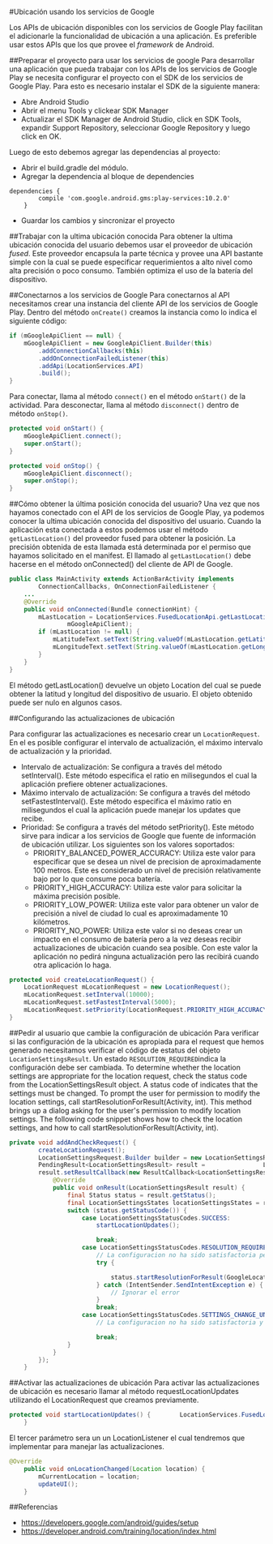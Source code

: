 #Ubicación usando los servicios de Google

Los APIs de ubicación disponibles con los servicios de Google Play facilitan el adicionarle la funcionalidad de ubicación a una aplicación. Es preferible usar estos APIs que los que provee el *framework* de Android.

##Preparar el proyecto para usar los servicios de google
Para desarrollar una aplicación que pueda trabajar con los APIs de los servicios de Google Play se necesita configurar el proyecto con el SDK de los servicios de Google Play. Para esto es necesario instalar el SDK de la siguiente manera:

 - Abre Android Studio
 - Abrir el menu Tools y clickear SDK Manager
 - Actualizar el SDK Manager de Android Studio, click en SDK Tools, expandir Support Repository, seleccionar Google Repository y luego click en OK.

Luego de esto debemos agregar las dependencias al proyecto:

 - Abrir el build.gradle del módulo.
 - Agregar la dependencia al bloque de dependencies
```groovie
dependencies {
        compile 'com.google.android.gms:play-services:10.2.0'
    }
```
 - Guardar los cambios y sincronizar el proyecto

##Trabajar con la ultima ubicación conocida
Para obtener la ultima ubicación conocida del usuario debemos usar el proveedor de ubicación *fused*. Este proveedor encapsula la parte técnica y provee una API bastante simple con la cual se puede especificar requerimientos a alto nivel como alta precisión o poco consumo. También optimiza el uso de la batería del dispositivo.

##Conectarnos a los servicios de Google
Para conectarnos al API necesitamos crear una instancia del cliente API de los servicios de Google Play. Dentro del método `onCreate()` creamos la instancia como lo indica el siguiente código:
```java
if (mGoogleApiClient == null) {
    mGoogleApiClient = new GoogleApiClient.Builder(this)
        .addConnectionCallbacks(this)
        .addOnConnectionFailedListener(this)
        .addApi(LocationServices.API)
        .build();
}
```
Para conectar, llama al método `connect()` en el método `onStart()` de la actividad. Para desconectar, llama al método `disconnect()` dentro de método `onStop()`.
```java
protected void onStart() {
    mGoogleApiClient.connect();
    super.onStart();
}

protected void onStop() {
    mGoogleApiClient.disconnect();
    super.onStop();
}
```

##Cómo obtener la última posición conocida del usuario?
Una vez que nos hayamos conectado con el API de los servicios de Google Play, ya podemos conocer la ultima ubicación conocida del dispositivo del usuario. Cuando la aplicación esta conectada a estos podemos usar el método `getLastLocation()` del proveedor fused para obtener la posición. La precisión obtenida de esta llamada está determinada por el permiso que hayamos solicitado en el manifest.
El llamado al `getLastLocation()` debe hacerse en el método onConnected() del cliente de API de Google.
```java
public class MainActivity extends ActionBarActivity implements
        ConnectionCallbacks, OnConnectionFailedListener {
    ...
    @Override
    public void onConnected(Bundle connectionHint) {
        mLastLocation = LocationServices.FusedLocationApi.getLastLocation(
                mGoogleApiClient);
        if (mLastLocation != null) {
            mLatitudeText.setText(String.valueOf(mLastLocation.getLatitude()));
            mLongitudeText.setText(String.valueOf(mLastLocation.getLongitude()));
        }
    }
}
```
El método getLastLocation() devuelve un objeto Location del cual se puede obtener la latitud y longitud del dispositivo de usuario. El objeto obtenido puede ser nulo en algunos casos.


##Configurando las actualizaciones de ubicación

Para configurar las actualizaciones es necesario crear un `LocationRequest`. En el es posible configurar el intervalo de actualización, el máximo intervalo de actualización y la prioridad.

 - Intervalo de actualización: Se configura a través del método setInterval(). Este método especifica el ratio en milisegundos el cual la aplicación prefiere obtener actualizaciones. 
 - Máximo intervalo de actualización: Se configura a través del método setFastestInterval(). Este método especifica el máximo ratio en milisegundos el cual la aplicación puede manejar los updates que recibe.
 - Prioridad: Se configura a través del método setPriority(). Este método sirve para indicar a los servicios de Google que fuente de información de ubicación utilizar.
Los siguientes son los valores soportados:
	 - PRIORITY_BALANCED_POWER_ACCURACY: Utiliza este valor para especificar que se desea un nivel de precision de aproximadamente 100 metros. Este es considerado un nivel de precisión relativamente bajo por lo que consume poca batería.
	 - PRIORITY_HIGH_ACCURACY: Utiliza este valor para solicitar la máxima precisión posible. 
	 - PRIORITY_LOW_POWER: Utiliza este valor para obtener un valor de precisión a nivel de ciudad lo cual es aproximadamente 10 kilómetros.
	 - PRIORITY_NO_POWER: Utiliza este valor si no deseas crear un impacto en el consumo de batería pero a la vez deseas recibir actualizaciones de ubicación cuando sea posible. Con este valor la aplicación no pedirá ninguna actualización pero las recibirá cuando otra aplicación lo haga.
```java
protected void createLocationRequest() {
    LocationRequest mLocationRequest = new LocationRequest();
    mLocationRequest.setInterval(10000);
    mLocationRequest.setFastestInterval(5000);
    mLocationRequest.setPriority(LocationRequest.PRIORITY_HIGH_ACCURACY);
}
```

##Pedir al usuario que cambie la configuración de ubicación
Para verificar si las configuración de la ubicación es apropiada para el request que hemos generado necesitamos verificar el código de estatus del objeto `LocationSettingsResult`. Un estado `RESOLUTION_REQUIRED`indica la configuración debe ser cambiada.
To determine whether the location settings are appropriate for the location request, check the status code from the LocationSettingsResult object. A status code of indicates that the settings must be changed. To prompt the user for permission to modify the location settings, call startResolutionForResult(Activity, int). This method brings up a dialog asking for the user's permission to modify location settings. The following code snippet shows how to check the location settings, and how to call startResolutionForResult(Activity, int).

```java
private void addAndCheckRequest() {
        createLocationRequest();
        LocationSettingsRequest.Builder builder = new LocationSettingsRequest.Builder().addLocationRequest(mLocationRequest);
        PendingResult<LocationSettingsResult> result =                LocationServices.SettingsApi.checkLocationSettings(mGoogleApiClient, builder.build());
        result.setResultCallback(new ResultCallback<LocationSettingsResult>() {
            @Override
            public void onResult(LocationSettingsResult result) {
                final Status status = result.getStatus();
                final LocationSettingsStates locationSettingsStates = result.getLocationSettingsStates();
                switch (status.getStatusCode()) {
                    case LocationSettingsStatusCodes.SUCCESS:
                        startLocationUpdates();

                        break;
                    case LocationSettingsStatusCodes.RESOLUTION_REQUIRED:
                        // La configuracion no ha sido satisfactoria pero puede ser arreglada mostrando el siguiente dialogo
                        try {

                            status.startResolutionForResult(GoogleLocationActivity.this, REQUEST_CHECK_SETTINGS);
                        } catch (IntentSender.SendIntentException e) {
                            // Ignorar el error
                        }
                        break;
                    case LocationSettingsStatusCodes.SETTINGS_CHANGE_UNAVAILABLE:
                        // La configuracion no ha sido satisfactoria y no hay nada que hacer por lo que el dialogo no se mostrara

                        break;
                }
            }
        });
    }
```

##Activar las actualizaciones de ubicación
Para activar las actualizaciones de ubicación es necesario llamar al método requestLocationUpdates utilizando el LocationRequest que creamos previamente.

```java
protected void startLocationUpdates() {        LocationServices.FusedLocationApi.requestLocationUpdates(mGoogleApiClient, mLocationRequest, this);
    }
```
El tercer parámetro sera un un LocationListener el cual tendremos que implementar para manejar las actualizaciones.

```java
@Override
    public void onLocationChanged(Location location) {
        mCurrentLocation = location;
        updateUI();
    }
```

##Referencias

 - https://developers.google.com/android/guides/setup
 - https://developer.android.com/training/location/index.html
